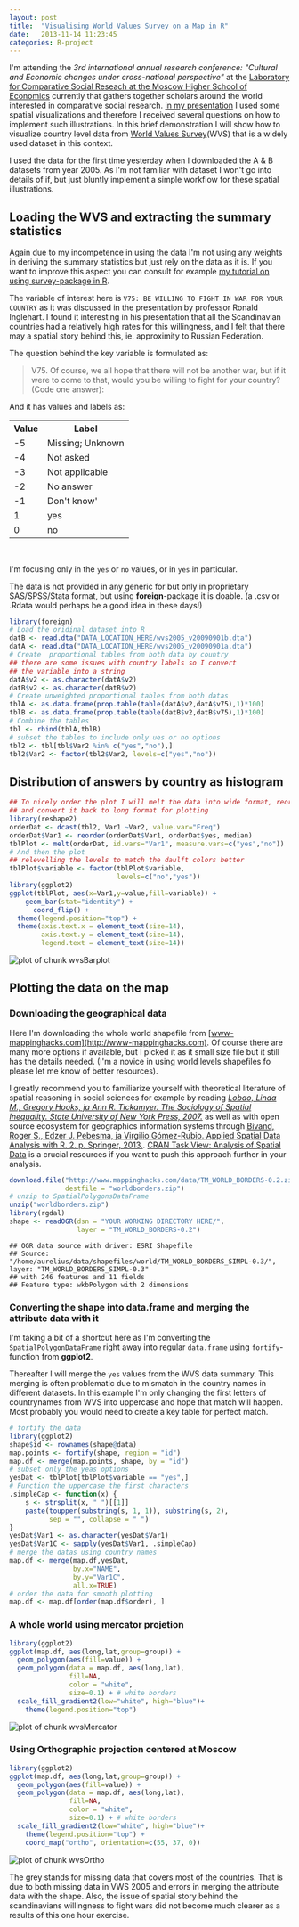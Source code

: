 ```yaml
---
layout: post
title:  "Visualising World Values Survey on a Map in R"
date:   2013-11-14 11:23:45
categories: R-project
---
```


I'm attending the *3rd international annual research conference: "Cultural and Economic changes under cross-national perspective"* at the [Laboratory for Comparative Social Reseach at the Moscow Higher School of Economics](http://lcsr.hse.ru/) currently that gathers together scholars around the world interested in comparative social research. [in my presentation](https://rawgithub.com/muuankarski/attributions/master/attrib_slides.html) I used some spatial visualizations and therefore I received several questions on how to implement such illustrations. In this brief demonstration I will show how to visualize country level data from [World Values Survey](http://www.worldvaluessurvey.org/)(WVS) that is a widely used dataset in this context.

I used the data for the first time yesterday when I downloaded the A & B datasets from year 2005. As I'm not familiar with dataset I won't go into details of if, but just bluntly implement a simple workflow for these spatial illustrations.

## Loading the WVS and extracting the summary statistics

Again due to my incompetence in using the data I'm not using any weights in deriving the summary statistics but just rely on the data as it is. If you want to improve this aspect you can consult for example [my tutorial on using survey-package in R](http://markuskainu.fi/r-tutorial/survey/).

The variable of interest here is `V75: BE WILLING TO FIGHT IN WAR FOR YOUR COUNTRY` as it was discussed in the presentation by professor Ronald Inglehart. I found it interesting in his presentation that all the Scandinavian countries had a relatively high rates for this willingness, and I felt that there may a spatial story behind this, ie. approximity to Russian Federation.

The question behind the key variable is formulated as:

>V75. Of course, we all hope that there will not be another war, but if it were to come to that, would you be
willing to fight for your country? (Code one answer):

And it has values and labels as:

<table>
<tr>
<th>Value</th><th>Label</th>
<tr>
<tr>
<td>-5</td><td>Missing; Unknown</td>
<tr>
<tr>
<td>-4</td><td>Not asked</td>
<tr>
<tr>
<td>-3</td><td>Not applicable</td>
<tr>
<tr>
<td>-2</td><td>No answer</td>
<tr>
<tr>
<td>-1</td><td>Don't know'</td>
<tr>
<tr>
<td>1</td><td>yes</td>
<tr>
<tr>
<td>0</td><td>no</td>
<tr>
</table>
</br>

I'm focusing only in the `yes` or `no` values, or in `yes` in particular.





The data is not provided in any generic for but only in proprietary SAS/SPSS/Stata format, but using **foreign**-package it is doable. (a .csv or .Rdata would perhaps be a good idea in these days!)


```r
library(foreign)
# Load the oridinal dataset into R
datB <- read.dta("DATA_LOCATION_HERE/wvs2005_v20090901b.dta")
datA <- read.dta("DATA_LOCATION_HERE/wvs2005_v20090901a.dta")
# Create  proportional tables from both data by country
## there are some issues with country labels so I convert
## the variable into a string
datA$v2 <- as.character(datA$v2)
datB$v2 <- as.character(datB$v2)
# Create unweighted proportional tables from both datas
tblA <- as.data.frame(prop.table(table(datA$v2,datA$v75),1)*100)
tblB <- as.data.frame(prop.table(table(datB$v2,datB$v75),1)*100)
# Combine the tables
tbl <- rbind(tblA,tblB)
# subset the tables to include only ues or no options
tbl2 <- tbl[tbl$Var2 %in% c("yes","no"),]
tbl2$Var2 <- factor(tbl2$Var2, levels=c("yes","no"))
```




## Distribution of answers by country as histogram


```r
## To nicely order the plot I will melt the data into wide format, reorder it 
## and convert it back to long format for plotting
library(reshape2)
orderDat <- dcast(tbl2, Var1 ~Var2, value.var="Freq")
orderDat$Var1 <- reorder(orderDat$Var1, orderDat$yes, median)
tblPlot <- melt(orderDat, id.vars="Var1", measure.vars=c("yes","no"))
# And then the plot
## relevelling the levels to match the daulft colors better
tblPlot$variable <- factor(tblPlot$variable, 
                           levels=c("no","yes"))
library(ggplot2)
ggplot(tblPlot, aes(x=Var1,y=value,fill=variable)) +
    geom_bar(stat="identity") +
      coord_flip() + 
  theme(legend.position="top") +
  theme(axis.text.x = element_text(size=14),
        axis.text.y = element_text(size=14),
        legend.text = element_text(size=14))
```

![plot of chunk wvsBarplot](/figure/source/2013-11-14-world-values-survey-on-map/wvsBarplot.png) 

## Plotting the data on the map

### Downloading the geographical data

Here I'm downloading the whole world shapefile from [www-mappinghacks.com](http://www-mappinghacks.com). Of course there are many more options if available, but I picked it as it small size file but it still has the details needed. (I'm a novice in using world levels shapefiles fo please let me know of better resources).

I greatly recommend you to familiarize yourself with theoretical literature of spatial reasoning in social sciences for example by reading [*Lobao, Linda M., Gregory Hooks, ja Ann R. Tickamyer. The Sociology of Spatial Inequality. State University of New York Press, 2007.*](http://books.google.ru/books/about/The_Sociology_of_Spatial_Inequality.html?id=67P6jXQ05LAC&redir_esc=y) as well as with open source ecosystem for geographics information systems through [Bivand, Roger S., Edzer J. Pebesma, ja Virgilio Gómez-Rubio. Applied Spatial Data Analysis with R. 2. p. Springer, 2013.](http://www.asdar-book.org/). [CRAN Task View: Analysis of Spatial Data](http://cran.r-project.org/web/views/Spatial.html) is a crucial resources if you want to push this approach further in your analysis. 



```r
download.file("http://www.mappinghacks.com/data/TM_WORLD_BORDERS-0.2.zip", 
              destfile = "worldborders.zip")
# unzip to SpatialPolygonsDataFrame
unzip("worldborders.zip")
library(rgdal)
shape <- readOGR(dsn = "YOUR WORKING DIRECTORY HERE/", 
                 layer = "TM_WORLD_BORDERS-0.2")
```



```
## OGR data source with driver: ESRI Shapefile 
## Source: "/home/aurelius/data/shapefiles/world/TM_WORLD_BORDERS_SIMPL-0.3/", layer: "TM_WORLD_BORDERS_SIMPL-0.3"
## with 246 features and 11 fields
## Feature type: wkbPolygon with 2 dimensions
```

### Converting the shape into data.frame and merging the attribute data with it

I'm taking a bit of a shortcut here as I'm converting the `SpatialPolygonDataFrame` right away into regular `data.frame` using `fortify`-function from **ggplot2**.

Thereafter I will merge the `yes` values from the WVS data summary. This merging is often problematic due to mismatch in the country names in different datasets. In this example I'm only changing the first letters of countrynames from WVS into uppercase and hope that match will happen. Most probably you would need to create a key table for perfect match.



```r
# fortify the data
library(ggplot2)
shape$id <- rownames(shape@data)
map.points <- fortify(shape, region = "id")
map.df <- merge(map.points, shape, by = "id")
# subset only the yeas options
yesDat <- tblPlot[tblPlot$variable == "yes",]
# Function the uppercase the first characters
.simpleCap <- function(x) {
    s <- strsplit(x, " ")[[1]]
    paste(toupper(substring(s, 1, 1)), substring(s, 2),
          sep = "", collapse = " ")
}
yesDat$Var1 <- as.character(yesDat$Var1)
yesDat$Var1C <- sapply(yesDat$Var1, .simpleCap)
# merge the datas using country names
map.df <- merge(map.df,yesDat,
                by.x="NAME",
                by.y="Var1C", 
                all.x=TRUE)
# order the data for smooth plotting
map.df <- map.df[order(map.df$order), ]
```

### A whole world using mercator projetion


```r
library(ggplot2)
ggplot(map.df, aes(long,lat,group=group)) +
  geom_polygon(aes(fill=value)) +
  geom_polygon(data = map.df, aes(long,lat), 
               fill=NA, 
               color = "white",
               size=0.1) + # white borders
  scale_fill_gradient2(low="white", high="blue")+
    theme(legend.position="top")
```

![plot of chunk wvsMercator](/figure/source/2013-11-14-world-values-survey-on-map/wvsMercator.png) 

### Using Orthographic projection centered at Moscow



```r
library(ggplot2)
ggplot(map.df, aes(long,lat,group=group)) +
  geom_polygon(aes(fill=value)) +
  geom_polygon(data = map.df, aes(long,lat), 
               fill=NA, 
               color = "white",
               size=0.1) + # white borders
  scale_fill_gradient2(low="white", high="blue")+
    theme(legend.position="top") +
    coord_map("ortho", orientation=c(55, 37, 0))
```

![plot of chunk wvsOrtho](/figure/source/2013-11-14-world-values-survey-on-map/wvsOrtho.png) 

The grey stands for missing data that covers most of the countries. That is due to both missing data in VWS 2005 and errors in merging the attribute data with the shape. Also, the issue of spatial story behind the scandinavians willingness to fight wars did not become much clearer as a results of this one hour exercise.





[jekyll-gh]: https://github.com/mojombo/jekyll
[jekyll]:    http://jekyllrb.com
